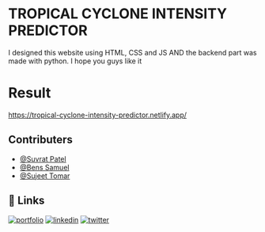 # TROPICAL CYCLONE INTENSITY PREDICTOR
I designed this website using HTML, CSS and JS AND the backend part was made with python.
I hope you guys like it


# Result
https://tropical-cyclone-intensity-predictor.netlify.app/
## Contributers

- [@Suvrat Patel](https://github.com/MadJokkerr)
- [@Bens Samuel](https://github.com/latedeveloper08)
- [@Sujeet Tomar](https://github.com/sujeettomar60615)



## 🔗 Links
[![portfolio](https://img.shields.io/badge/my_portfolio-000?style=for-the-badge&logo=ko-fi&logoColor=white)](https://xx-abhijeet-xx.netlify.app/)
[![linkedin](https://img.shields.io/badge/linkedin-0A66C2?style=for-the-badge&logo=linkedin&logoColor=white)](https://www.linkedin.com/in/abhijeet-verma-the-dragon-sin-of-wrath/)
[![twitter](https://img.shields.io/badge/twitter-1DA1F2?style=for-the-badge&logo=twitter&logoColor=white)](https://twitter.com/lucife_r1)
